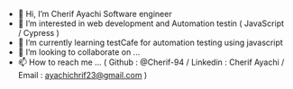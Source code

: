 - 👋 Hi, I’m Cherif Ayachi  Software engineer 
- 👀 I’m interested in web development and Automation testin ( JavaScript / Cypress )
- 🌱 I’m currently learning testCafe for automation testing using  javascript 
- 💞️ I’m looking to collaborate on ...
- 📫 How to reach me ... ( Github : @Cherif-94 / Linkedin : Cherif Ayachi / Email : ayachichrif23@gmail.com )

<!---
Cherif-94/Cherif-94 is a ✨ special ✨ repository because its `README.md` (this file) appears on your GitHub profile.
You can click the Preview link to take a look at your changes.
--->
